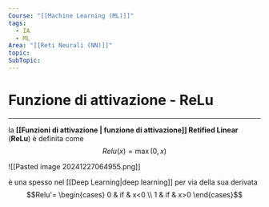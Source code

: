 ```yaml
---
Course: "[[Machine Learning (ML)]]"
tags:
  - IA
  - ML
Area: "[[Reti Neurali (NN)]]"
topic: 
SubTopic:
---
```

# Funzione di attivazione - ReLu
---
la __[[Funzioni di attivazione | funzione di attivazione]] Retified Linear__ (__ReLu__) è definita come 
$$Relu(x) = \max(0,x)$$

![[Pasted image 20241227064955.png]]

è una  spesso nel [[Deep Learning|deep learning]] per via della sua derivata $$Relu'= \begin{cases}
0  & if  & x<0 \\
1  & if &  x>0
\end{cases}$$ 